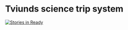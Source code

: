 Tviunds science trip system
===========================

[![Stories in Ready](https://badge.waffle.io/tviund/sciencetrip_signup.png?label=ready&title=Ready)](http://waffle.io/tviund/sciencetrip_signup)

